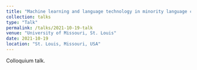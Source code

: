 ```yaml
---
title: "Machine learning and language technology in minority language contexts"
collection: talks
type: "Talk"
permalink: /talks/2021-10-19-talk
venue: "University of Missouri, St. Louis"
date: 2021-10-19
location: "St. Louis, Missouri, USA"
---
```


Colloquium talk.
